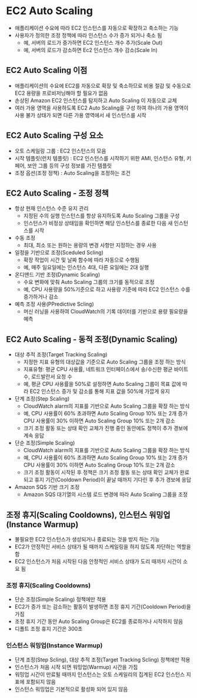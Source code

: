 # EC2 Auto Scaling
- 애플리케이션 수요에 따라 EC2 인스턴스를 자동으로 확장하고 축소하는 기능
- 사용자가 정의한 조정 정책에 따라 인스턴스 수가 증가 되거나 축소 됨
  - 예, 서버의 로드가 증가하면 EC2 인스턴스 개수 추가(Scale Out)
  - 예, 서버의 로드가 감소하면 Ec2 인스턴스 개수 감소(Scale In)

## EC2 Auto Scaling 이점
- 애플리케이션의 수요에 EC2를 자동으로 확장 및 축소하므로 비용 절감 및 수동으로 EC2 용량을 프로비저닝해야 할 필요가 없음
- 손상된 Amazon EC2 인스턴스를 탐지하고 Auto Scaling 이 자동으로 교체
- 여러 가용 영역을 사용하도록 EC2 Auto Scaling을 구성 하여 하나의 가용 영역이 사용 불가 상태가 되면 다른 가용 영역에서 새 인스턴스를 시작

## EC2 Auto Scaling 구성 요소
- 오토 스케일링 그룹 : EC2 인스턴스의 모음
- 시작 템플릿(런치 템플릿) : EC2 인스턴스를 시작하기 위한 AMI, 인스턴스 유형, 키 페어, 보안 그룹 등의 구성 정보를 가진 템플릿
- 조정 옵션(조정 정책) : Auto Scaling을 조정하는 조건

## EC2 Auto Scaling - 조정 정책
- 항상 현재 인스턴스 수준 유지 관리
  - 지정된 수의 실행 인스턴스를 항상 유지하도록 Auto Scaling 그룹을 구성
  - 인스턴스가 비정상 상태임을 확인하면 해당 인스턴스를 종료한 다음 새 인스턴스를 시작
- 수동 조정
  - 최대, 최소 또는 원하는 용량의 변경 사항만 지정하는 경우 사용
- 일정을 기반으로 조정(Sceduled Scling)
  - 확장 작업이 시간 및 날짜 함수에 따라 자동으로 수행됨
  - 예, 매주 일요일에는 인스턴스 4대, 다른 요일에는 2대 실행
- 온디맨드 기반 조정(Dynamic Scaling)
  - 수요 변화에 맞춰 Auto Scaling 그룹의 크기를 동적으로 조정
  - 예, CPU 사용량을 50%기준으로 하고 사용량 기준에 따라 EC2 인스턴스 수를 증가하거나 감소
- 예측 조정 사용(PPredictive Scling)
  - 머신 러닝을 사용하여 CloudWatch의 기록 데이터를 기반으로 용량 필요량을 예측

## EC2 Auto Scaling - 동적 조정(Dynamic Scaling)
- 대상 추적 조정(Target Tracking Scaling)
    - 지정한 지표 유형의 대상값을 기준으로 Auto Scaling 그룹을 조정 하는 방식
    - 지표유형: 평균 CPU 사용률, 네트워크 인터페이스에서 송/수신한 평균 바이트 수, 로드발란서 요청 수
    - 예, 평균 CPU 사용률을 50%로 설정하면 Auto Scaling 그룹이 목표 값에 따라 EC2 인스턴스 증가 및 감소를 통해 지표 값을 50%에 가깝게 유지
- 단계 조정(Step Scaling)
  - CloudWatch alarm의 지표를 기반으로 Auto Scaling 그룹을 확장 하는 방식
  -  예, CPU 사용률이 60% 초과하면 Auto Scaling Group 10% 또는 2개 증가 CPU 사용률이 30% 이하면 Auto Scaling Group 10% 또는 2개 감소
  - 크기 조정 활동 또는 상태 확인 교체가 진행 중인 동안에도 정책이 추가 경보에 계속 응답
- 단순 조정(Simple Scaling)
  - CloudWatch alarm의 지표를 기반으로 Auto Scaling 그룹을 확장 하는 방식
  - 예, CPU 사용률이 60% 초과하면 Auto Scaling Group 10% 또는 2개 증가 CPU 사용률이 30% 이하면 Auto Scaling Group 10% 또는 2개 감소
  - 크기 조정 활동이 시작된 후 정책은 크기 조정 활동 또는 상태 확인 교체가 완료되고 휴지 기간(Cooldown Period)이 끝날 때까지 기다린 후 추가 경보에 응답
- Amazon SQS 기반 크기 조정
  - Amazon SQS 대기열의 시스템 로드 변경에 따라 Auto Scaling 그룹을 조정

## 조정 휴지(Scaling Cooldowns), 인스턴스 워밍업(Instance Warmup)
- 불필요한 EC2 인스턴스가 생성되거나 종료되는 것을 방지 하는 기능
- EC2가 안정적인 서비스 상태가 될 때까지 스케일링을 하지 않도록 차단하는 역할을 함
- EC2 인스턴스가 처음 시작된 다음 안정적인 서비스 상태가 도리 때까지 시간이 소요 됨

### 조정 휴지(Scaling Cooldowns)
- 단순 조정(Simple Scaling) 정책에만 적용
- EC2가 증가 또는 감소하는 활동이 발생하면 조정 휴지 기간(Cooldown Period)을 가짐
- 조정 휴지 기간 동안 Auto Scaling Group은 EC2를 종료하거나 시작하지 않음
- 디폴트 조정 휴지 기간은 300초

### 인스턴스 워밍업(Instance Warmup)
- 단계 조정(Step Scling), 대상 추적 조정(Target Tracking Scling) 정책에만 적용
- 인스턴스가 처음 시작 되면 워밍업(Warmup) 시간을 가짐
- 워밍업 시간이 만료될 때까지 인스턴스는 오토 스케일리의 집계된 EC2 인스턴스 지표에 포함되지 않음
- 인스턴스 워밍업은 기본적으로 활성화 되어 있지 않음